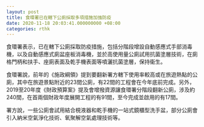 ```yaml
---
layout: post
title: 食環署已在轄下公廁採取多項措施加強防疫
date: 2020-11-18 20:03:41.000000000 +08:00
categories: rthk
---
```


食環署表示，已在轄下公廁採取防疫措施，包括分階段增設自動感應式手部消毒機，以及自動感應式廁盆座板消毒機，並於高使用量公廁試用抗菌塗層技術，在廁格門柄和扶手、座廁表面及乾手機表面等噴灑抗菌塗層，保持衞生。

食環署說，前年的《施政綱領》提到要翻新署方轄下使用率較高或在旅遊熱點的公廁，其中在旅遊景點附近的23間公廁，有22間的工程會在今年底前完成。另外，2019至20年度《財政預算案》提及會增撥資源讓食環署分階段翻新公廁，涉及約240間，在首兩個財政年度展開工程的有91間，至今完成並啟用的有17間。

署方說，一些公廁會試用結合梘液器和乾手機的一站式鏡櫃型洗手盆，部分公廁會引入納米空氣淨化技術、氧聚解空氣處理技術等。
